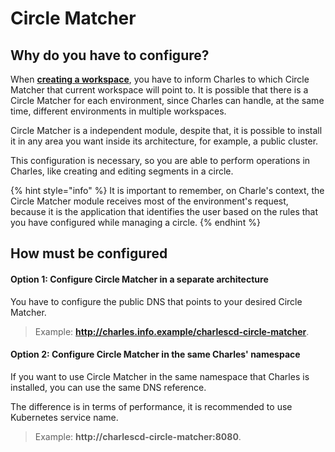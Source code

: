 # Circle Matcher

## Why do you have to configure?

When [**creating a workspace**](./), you have to inform Charles to which Circle Matcher that current workspace will point to. It is possible that there is a Circle Matcher for each environment, since Charles can handle, at the same time, different environments in multiple workspaces.

Circle Matcher is a independent module, despite that, it is possible to install it in any area you want inside its architecture, for example, a public cluster.

This configuration is necessary, so you are able to perform operations in Charles, like creating and editing segments in a circle.

{% hint style="info" %}
It is important to remember, on Charle's context, the Circle Matcher module receives most of the environment's request, because it is the application that identifies the user based on the rules that you have configured while managing a circle.
{% endhint %}

## How must be configured 

#### Option 1: Configure Circle Matcher in a separate architecture

You have to configure the public DNS that points to your desired Circle Matcher.

> Example: **http://charles.info.example/charlescd-circle-matcher**.



#### Option 2: Configure Circle Matcher in the same Charles' namespace  

If you want to use Circle Matcher in the same namespace that Charles is installed, you can use the same DNS reference.

The difference is in terms of performance, it is recommended to use Kubernetes service name.

> Example: **http://charlescd-circle-matcher:8080**.

